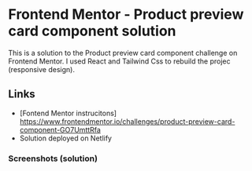 # Frontend Mentor - Product preview card component solution

This is a solution to the Product preview card component challenge on Frontend Mentor.
I used React and Tailwind Css to rebuild the projec (responsive design).

## Links
  
- [Fontend Mentor instrucitons] <https://www.frontendmentor.io/challenges/product-preview-card-component-GO7UmttRfa>
- Solution deployed on Netlify
  
### Screenshots (solution)
